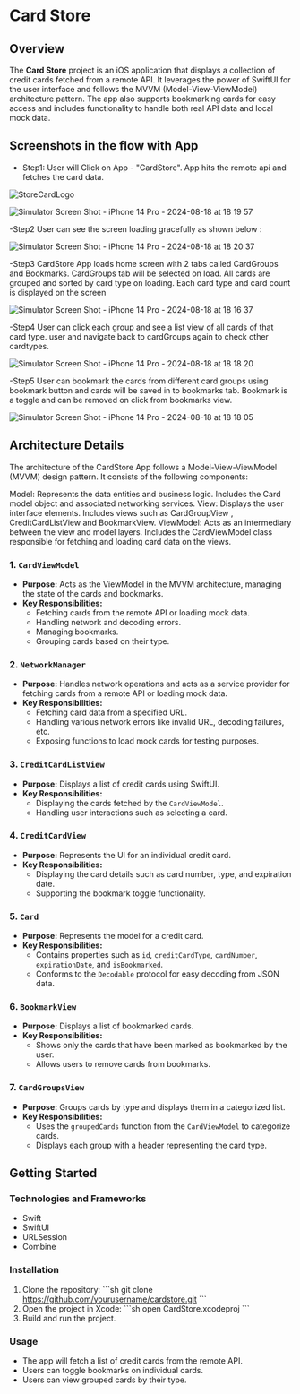 
# Card Store

## Overview
The **Card Store** project is an iOS application that displays a collection of credit cards fetched from a remote API. It leverages the power of SwiftUI for the user interface and follows the MVVM (Model-View-ViewModel) architecture pattern. The app also supports bookmarking cards for easy access and includes functionality to handle both real API data and local mock data.

## Screenshots in the flow with App
- Step1:
  User will Click on App - "CardStore". App hits the remote api and fetches the card data.
  
![StoreCardLogo](https://github.com/user-attachments/assets/c78a03fa-d39c-4a08-a924-7d2bb84f11c7)


![Simulator Screen Shot - iPhone 14 Pro - 2024-08-18 at 18 19 57](https://github.com/user-attachments/assets/37e1240a-c482-4561-9f13-4901e862e77a)

-Step2 
User can see the screen loading gracefully as shown below :

![Simulator Screen Shot - iPhone 14 Pro - 2024-08-18 at 18 20 37](https://github.com/user-attachments/assets/37b1ddd6-6ada-4015-afe2-44aabed1ee0a)


-Step3
CardStore App loads home screen with 2 tabs called CardGroups and Bookmarks. CardGroups tab will be selected on load.
All cards are grouped and sorted by card type on loading. Each card type and card count is displayed on the screen

![Simulator Screen Shot - iPhone 14 Pro - 2024-08-18 at 18 16 37](https://github.com/user-attachments/assets/0afff74e-88ce-4c97-9aaf-52b82ab3bd2b)

-Step4  User can click each group and see a list view of all cards of that card type. user and navigate back to cardGroups again to check other cardtypes. 

![Simulator Screen Shot - iPhone 14 Pro - 2024-08-18 at 18 18 20](https://github.com/user-attachments/assets/08ec010a-9124-4256-afd8-4d78caf96a32)

-Step5 User can bookmark the cards from different card groups using bookmark button and cards will be saved in to bookmarks tab.
Bookmark is a toggle and can be removed on click from bookmarks view.

![Simulator Screen Shot - iPhone 14 Pro - 2024-08-18 at 18 18 05](https://github.com/user-attachments/assets/ab61fc7b-ca73-4efc-bb21-8c33e882eba5)

## Architecture Details
The architecture of the CardStore App follows a Model-View-ViewModel (MVVM) design pattern. It consists of the following components:

Model: Represents the data entities and business logic. Includes the Card model object and associated networking services.
View: Displays the user interface elements. Includes views such as CardGroupView , CreditCardListView and BookmarkView.
ViewModel: Acts as an intermediary between the view and model layers. Includes the CardViewModel class responsible for fetching and loading card data on the views.

### 1. `CardViewModel`
- **Purpose:** Acts as the ViewModel in the MVVM architecture, managing the state of the cards and bookmarks.
- **Key Responsibilities:**
  - Fetching cards from the remote API or loading mock data.
  - Handling network and decoding errors.
  - Managing bookmarks.
  - Grouping cards based on their type.

### 2. `NetworkManager`
- **Purpose:** Handles network operations and acts as a service provider for fetching cards from a remote API or loading mock data.
- **Key Responsibilities:**
  - Fetching card data from a specified URL.
  - Handling various network errors like invalid URL, decoding failures, etc.
  - Exposing functions to load mock cards for testing purposes.
    
### 3. `CreditCardListView`
- **Purpose:** Displays a list of credit cards using SwiftUI.
- **Key Responsibilities:**
  - Displaying the cards fetched by the `CardViewModel`.
  - Handling user interactions such as selecting a card.

### 4. `CreditCardView`
- **Purpose:** Represents the UI for an individual credit card.
- **Key Responsibilities:**
  - Displaying the card details such as card number, type, and expiration date.
  - Supporting the bookmark toggle functionality.

### 5. `Card`
- **Purpose:** Represents the model for a credit card.
- **Key Responsibilities:**
  - Contains properties such as `id`, `creditCardType`, `cardNumber`, `expirationDate`, and `isBookmarked`.
  - Conforms to the `Decodable` protocol for easy decoding from JSON data.

### 6. `BookmarkView`
- **Purpose:** Displays a list of bookmarked cards.
- **Key Responsibilities:**
  - Shows only the cards that have been marked as bookmarked by the user.
  - Allows users to remove cards from bookmarks.

### 7. `CardGroupsView`
- **Purpose:** Groups cards by type and displays them in a categorized list.
- **Key Responsibilities:**
  - Uses the `groupedCards` function from the `CardViewModel` to categorize cards.
  - Displays each group with a header representing the card type.


## Getting Started

### Technologies and Frameworks
- Swift
- SwiftUI
- URLSession
- Combine

### Installation
1. Clone the repository:
    \`\`\`sh
    git clone https://github.com/yourusername/cardstore.git
    \`\`\`
2. Open the project in Xcode:
    \`\`\`sh
    open CardStore.xcodeproj
    \`\`\`
3. Build and run the project.

### Usage
- The app will fetch a list of credit cards from the remote API.
- Users can toggle bookmarks on individual cards.
- Users can view grouped cards by their type.


